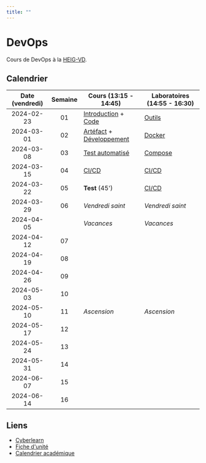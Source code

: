 ```yaml
---
title: ""
---
```


# DevOps

Cours de DevOps à la [HEIG-VD](https://heig-vd.ch).

## Calendrier

| Date (vendredi) | Semaine | Cours (13:15 - 14:45)                                                 | Laboratoires (14:55 - 16:30) |
| :-------------: | :-----: | --------------------------------------------------------------------- | ---------------------------- |
|   2024-02-23    |   01    | [Introduction](docs/lessons/intro) + [Code](docs/lessons/code)        | [Outils](docs/labs/tools)    |
|   2024-03-01    |   02    | [Artéfact](docs/lessons/artifact) + [Développement](docs/lessons/dev) | [Docker](docs/labs/docker)   |
|   2024-03-08    |   03    | [Test automatisé](docs/lessons/test)                                  | [Compose](docs/labs/compose) |
|   2024-03-15    |   04    | [CI/CD](docs/lessons/cicd)                                            | [CI/CD](docs/labs/cicd)      |
|   2024-03-22    |   05    | **Test** (45')                                                        | [CI/CD](docs/labs/cicd)      |
|   2024-03-29    |   06    | _Vendredi saint_                                                      | _Vendredi saint_             |
|   2024-04-05    |         | _Vacances_                                                            | _Vacances_                   |
|   2024-04-12    |   07    |                                                                       |                              |
|   2024-04-19    |   08    |                                                                       |                              |
|   2024-04-26    |   09    |                                                                       |                              |
|   2024-05-03    |   10    |                                                                       |                              |
|   2024-05-10    |   11    | _Ascension_                                                           | _Ascension_                  |
|   2024-05-17    |   12    |                                                                       |                              |
|   2024-05-24    |   13    |                                                                       |                              |
|   2024-05-31    |   14    |                                                                       |                              |
|   2024-06-07    |   15    |                                                                       |                              |
|   2024-06-14    |   16    |                                                                       |                              |

## Liens

- [Cyberlearn](https://cyberlearn.hes-so.ch/course/view.php?id=19885)
- [Fiche d'unité](https://gaps.heig-vd.ch/public/fiches/uv/uv.php?id=7181)
- [Calendrier académique](https://heig-vd.ch/formation/bachelor/calendrier-academique)
